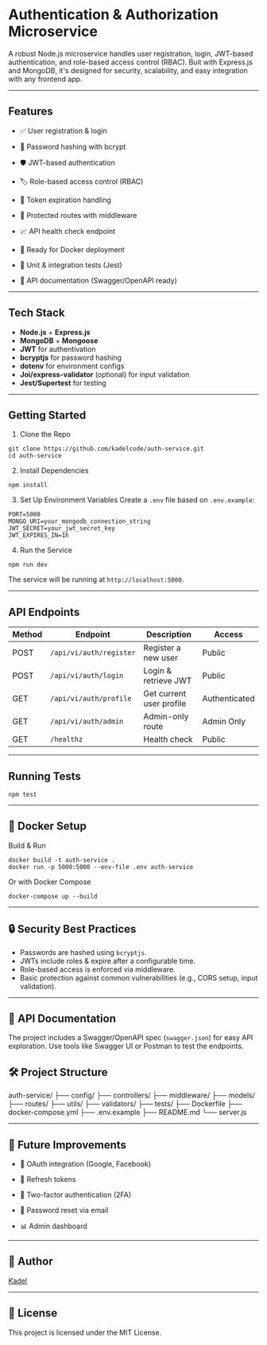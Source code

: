 # Authentication & Authorization Microservice

A robust Node.js microservice handles user registration, login, JWT-based authentication, and role-based access control (RBAC). Buit with Express.js and MongoDB, it's designed for security, scalability, and easy integration with any frontend app.

---

## Features
- ✅ User registration & login

- 🔐 Password hashing with bcrypt

- 🛡 JWT-based authentication

- 🏷 Role-based access control (RBAC)

- 🔄 Token expiration handling

- 🔗 Protected routes with middleware

- 📈 API health check endpoint

- 🚀 Ready for Docker deployment

- 🧪 Unit & integration tests (Jest)

- 📄 API documentation (Swagger/OpenAPI ready)

---

## Tech Stack
- **Node.js** + **Express.js**
- **MongoDB** + **Mongoose**
- **JWT** for authentivation
- **bcryptjs** for password hashing
- **dotenv** for environment configs
- **Joi/express-validator** (optional) for input validation
- **Jest/Supertest** for testing

---

## Getting Started

1. Clone the Repo
```
git clone https://github.com/kadelcode/auth-service.git
cd auth-service
```

2. Install Dependencies
```
npm install
```

3. Set Up Environment Variables
Create a ```.env``` file based on ```.env.example```:
```
PORT=5000
MONGO_URI=your_mongodb_connection_string
JWT_SECRET=your_jwt_secret_key
JWT_EXPIRES_IN=1h
```

4. Run the Service
```
npm run dev
```
The service will be running at ```http://localhost:5000```.

---

## API Endpoints
| Method | Endpoint                    | Description              | Access        |
| ------ | --------------------------- | ------------------------ | ------------- |
| POST   | ```/api/vi/auth/register``` | Register a new user      | Public        |
| POST   | ```/api/vi/auth/login```    | Login & retrieve JWT     | Public        |
| GET    | ```/api/vi/auth/profile```  | Get current user profile | Authenticated |
| GET    | ```/api/vi/auth/admin```    | Admin-only route         | Admin Only    |
| GET    | ```/healthz```              | Health check             | Public        |

---

## Running Tests
```
npm test
```

---

## 🐳 Docker Setup
Build & Run
```
docker build -t auth-service .
docker run -p 5000:5000 --env-file .env auth-service
```

Or with Docker Compose
```
docker-compose up --build
```

---

## 🔒 Security Best Practices
- Passwords are hashed using ```bcryptjs```.
- JWTs include roles & expire after a configurable time.
- Role-based access is enforced via middleware.
- Basic protection against common vulnerabilities (e.g., CORS setup, input validation).

---

## 📄 API Documentation
The project includes a Swagger/OpenAPI spec (```swagger.json```) for easy API exploration. Use tools like Swagger UI or Postman to test the endpoints.


## 🛠 Project Structure
auth-service/
├── config/
├── controllers/
├── middleware/
├── models/
├── routes/
├── utils/
├── validators/
├── tests/
├── Dockerfile
├── docker-compose.yml
├── .env.example
├── README.md
└── server.js

---

## 📢 Future Improvements
- 🔑 OAuth integration (Google, Facebook)

- 🔄 Refresh tokens

- 🔐 Two-factor authentication (2FA)

- 🔗 Password reset via email

- 📊 Admin dashboard

---

## 👤 Author
[Kadel]('https://kadel.vercel.app')

---

## 📃 License
This project is licensed under the MIT License.
